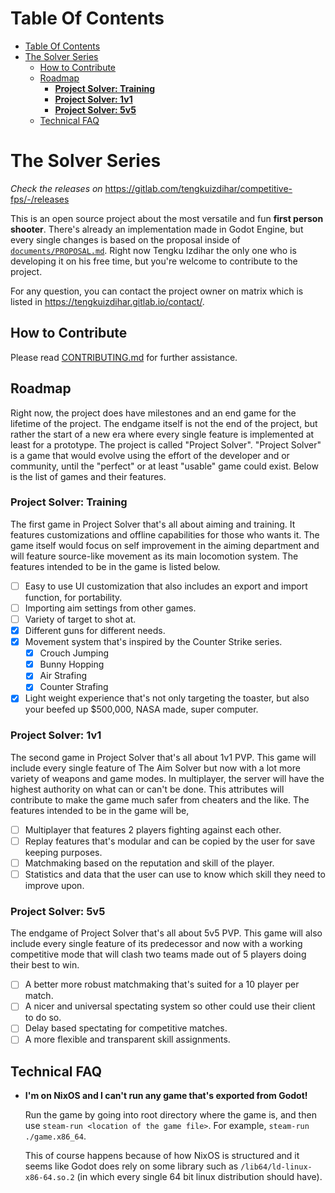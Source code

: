 # Table Of Contents
- [Table Of Contents](#table-of-contents)
- [The Solver Series](#the-solver-series)
  - [How to Contribute](#how-to-contribute)
  - [Roadmap](#roadmap)
    - [**Project Solver: Training**](#project-solver-training)
    - [**Project Solver: 1v1**](#project-solver-1v1)
    - [**Project Solver: 5v5**](#project-solver-5v5)
  - [Technical FAQ](#technical-faq)

# The Solver Series

*Check the releases on* https://gitlab.com/tengkuizdihar/competitive-fps/-/releases

This is an open source project about the most versatile and fun **first person shooter**. There's already an implementation made in Godot Engine, but every single changes is based on the proposal inside of [`documents/PROPOSAL.md`](documents/PROPOSAL.md). Right now Tengku Izdihar the only one who is developing it on his free time, but you're welcome to contribute to the project.

For any question, you can contact the project owner on matrix which is listed in https://tengkuizdihar.gitlab.io/contact/.

## How to Contribute

Please read [CONTRIBUTING.md](CONTRIBUTING.md) for further assistance.

## Roadmap

Right now, the project does have milestones and an end game for the lifetime of the project. The endgame itself is not the end of the project, but rather the start of a new era where every single feature is implemented at least for a prototype. The project is called "Project Solver". "Project Solver" is a game that would evolve using the effort of the developer and or community, until the "perfect" or at least "usable" game could exist. Below is the list of games and their features.

### **Project Solver: Training**

The first game in Project Solver that's all about aiming and training. It features customizations and offline capabilities for those who wants it. The game itself would focus on self improvement in the aiming department and will feature source-like movement as its main locomotion system. The features intended to be in the game is listed below.

- [ ] Easy to use UI customization that also includes an export and import function, for portability.
- [ ] Importing aim settings from other games.
- [ ] Variety of target to shot at.
- [x] Different guns for different needs.
- [x] Movement system that's inspired by the Counter Strike series.
  - [x] Crouch Jumping
  - [x] Bunny Hopping
  - [x] Air Strafing
  - [x] Counter Strafing
- [x] Light weight experience that's not only targeting the toaster, but also your beefed up $500,000, NASA made, super computer.

### **Project Solver: 1v1**

The second game in Project Solver that's all about 1v1 PVP. This game will include every single feature of The Aim Solver but now with a lot more variety of weapons and game modes. In multiplayer, the server will have the highest authority on what can or can't be done. This attributes will contribute to make the game much safer from cheaters and the like. The features intended to be in the game will be,

- [ ] Multiplayer that features 2 players fighting against each other.
- [ ] Replay features that's modular and can be copied by the user for save keeping purposes.
- [ ] Matchmaking based on the reputation and skill of the player.
- [ ] Statistics and data that the user can use to know which skill they need to improve upon.

### **Project Solver: 5v5**

The endgame of Project Solver that's all about 5v5 PVP. This game will also include every single feature of its predecessor and now with a working competitive mode that will clash two teams made out of 5 players doing their best to win.

- [ ] A better more robust matchmaking that's suited for a 10 player per match.
- [ ] A nicer and universal spectating system so other could use their client to do so.
- [ ] Delay based spectating for competitive matches.
- [ ] A more flexible and transparent skill assignments.

## Technical FAQ

- **I'm on NixOS and I can't run any game that's exported from Godot!**

  Run the game by going into root directory where the game is, and then use `steam-run <location of the game file>`. For example, `steam-run ./game.x86_64`.

  This of course happens because of how NixOS is structured and it seems like Godot does rely on some library such as `/lib64/ld-linux-x86-64.so.2` (in which every single 64 bit linux distribution should have).
